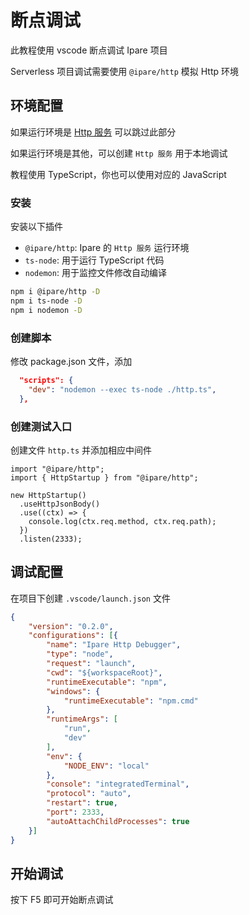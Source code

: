# 断点调试

此教程使用 vscode 断点调试 Ipare 项目

Serverless 项目调试需要使用 `@ipare/http` 模拟 Http 环境

## 环境配置

如果运行环境是 [Http 服务](/usage/http) 可以跳过此部分

如果运行环境是其他，可以创建 `Http 服务` 用于本地调试

教程使用 TypeScript，你也可以使用对应的 JavaScript

### 安装

安装以下插件

- `@ipare/http`: Ipare 的 `Http 服务` 运行环境
- `ts-node`: 用于运行 TypeScript 代码
- `nodemon`: 用于监控文件修改自动编译

```bash
npm i @ipare/http -D
npm i ts-node -D
npm i nodemon -D
```

### 创建脚本

修改 package.json 文件，添加

```JSON
  "scripts": {
    "dev": "nodemon --exec ts-node ./http.ts",
  },
```

### 创建测试入口

创建文件 `http.ts` 并添加相应中间件

```TS
import "@ipare/http";
import { HttpStartup } from "@ipare/http";

new HttpStartup()
  .useHttpJsonBody()
  .use((ctx) => {
    console.log(ctx.req.method, ctx.req.path);
  })
  .listen(2333);
```

## 调试配置

在项目下创建 `.vscode/launch.json` 文件

```JSON
{
    "version": "0.2.0",
    "configurations": [{
        "name": "Ipare Http Debugger",
        "type": "node",
        "request": "launch",
        "cwd": "${workspaceRoot}",
        "runtimeExecutable": "npm",
        "windows": {
            "runtimeExecutable": "npm.cmd"
        },
        "runtimeArgs": [
            "run",
            "dev"
        ],
        "env": {
            "NODE_ENV": "local"
        },
        "console": "integratedTerminal",
        "protocol": "auto",
        "restart": true,
        "port": 2333,
        "autoAttachChildProcesses": true
    }]
}
```

## 开始调试

按下 F5 即可开始断点调试
